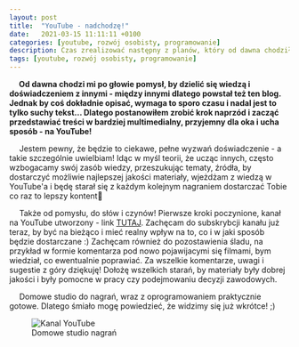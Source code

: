 ```yaml
---
layout: post
title:  "YouTube - nadchodzę!"
date:   2021-03-15 11:11:11 +0100
categories: [youtube, rozwój osobisty, programowanie]
description: Czas zrealizować następny z planów, który od dawna chodził po głowie - własny kanał na YouTube!
tags: [youtube, rozwój osobisty, programowanie]
---
```

<b>&emsp; 
    Od dawna chodzi mi po głowie pomysł, by dzielić się wiedzą i doświadczeniem z innymi - między innymi dlatego powstał też ten blog. Jednak by coś dokładnie opisać, wymaga to sporo czasu i nadal jest to tylko suchy tekst... Dlatego postanowiłem zrobić krok naprzód i zacząć przedstawiać treści w bardziej multimedialny, przyjemny dla oka i ucha sposób - na YouTube!
</b>

&emsp; Jestem pewny, że będzie to ciekawe, pełne wyzwań doświadczenie - a takie szczególnie uwielbiam! Idąc w myśl teorii, że ucząc innych, często wzbogacamy swój zasób wiedzy, przeszukując tematy, źródła, by dostarczyć możliwie najlepszej jakości materiały, wjeżdżam z wiedzą w YouTube'a i będę starał się z każdym kolejnym nagraniem dostarczać Tobie co raz to lepszy kontent💪 

&emsp; Także od pomysłu, do słów i czynów! Pierwsze kroki poczynione, kanał na YouTube utworzony - link <a href="https://www.youtube.com/channel/UCzTV1N45-lStlI8Onvb5Fog">TUTAJ</a>. Zachęcam do subskrybcji kanału już teraz, by być na bieżąco i mieć realny wpływ na to, co i w jaki sposób będzie dostarczane :) Zachęcam również do pozostawienia śladu, na przykład w formie komentarza pod nowo pojawijacymi się filmami, bym wiedział, co ewentualnie poprawiać. Za wszelkie komentarze, uwagi i sugestie z góry dziękuję! Dołożę wszelkich starań, by materiały były dobrej jakości i były pomocne w pracy czy podejmowaniu decyzji zawodowych.

&emsp; Domowe studio do nagrań, wraz z oprogramowaniem praktycznie gotowe. Dlatego śmiało mogę powiedzieć, że widzimy się już wkrótce! ;)
<figure>
<img src="/kanal-youtube/YT.jpg" alt="Kanal YouTube">
<figcaption>Domowe studio nagrań</figcaption>
</figure>

